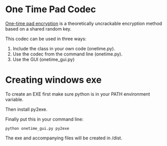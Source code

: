 One Time Pad Codec
==================

[One-time pad encryption](http://en.wikipedia.org/wiki/One-time_pad) is a theoretically uncrackable encryption method based on a shared random key.

This codec can be used in three ways:

 1. Include the class in your own code (onetime.py).
 2. Use the codec from the command line (onetime.py).
 3. Use the GUI (onetime_gui.py)

Creating windows exe
====================

To create an EXE first make sure python is in your PATH environment variable. 

Then install py2exe.

Finally put this in your command line:

    python onetime_gui.py py2exe
    
The exe and accompanying files will be created in /dist.
